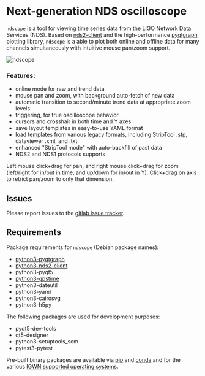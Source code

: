 # Next-generation NDS oscilloscope

`ndscope` is a tool for viewing time series data from the LIGO Network
Data Services (NDS).  Based on
[nds2-client](https://git.ligo.org/nds/nds2-client) and the
high-performance [pyqtgraph](http://pyqtgraph.org/) plotting library,
`ndscope` is a able to plot both online and offline data for many
channels simultaneously with intuitive mouse pan/zoom support.

![ndscope](ndscope.png)

### Features:

* online mode for raw and trend data
* mouse pan and zoom, with background auto-fetch of new data
* automatic transition to second/minute trend data at appropriate zoom levels
* triggering, for true oscilloscope behavior
* cursors and crosshair in both time and Y axes
* save layout templates in easy-to-use YAML format
* load templates from various legacy formats, including StripTool .stp, dataviewer .xml, and .txt
* enhanced "StripTool mode" with auto-backfill of past data
* NDS2 and NDS1 protocols supports

Left mouse click+drag for pan, and right mouse click+drag for zoom
(left/right for in/out in time, and up/down for in/out in Y).
Click+drag on axis to retrict pan/zoom to only that dimension.

## Issues

Please report issues to the [gitlab issue tracker](https://git.ligo.org/cds/ndscope/issues).

## Requirements

Package requirements for `ndscope` (Debian package names):

* [python3-pyqtgraph](http://pyqtgraph.org/)
* [python3-nds2-client](https://git.ligo.org/nds/nds2-client)
* python3-pyqt5
* [python3-gpstime](https://git.ligo.org/cds/gpstime)
* python3-dateutil
* python3-yaml
* python3-cairosvg
* python3-h5py

The following packages are used for development purposes:

* pyqt5-dev-tools
* qt5-designer
* python3-setuptools_scm
* pytest3-pytest

Pre-built binary packages are available via
[pip](https://pypi.org/projects/ndscope) and
[conda](https://anaconda.org/conda-forge/ndscope) and for the various
[IGWN supported operating
systems](https://computing.docs.ligo.org/guide/software/installation/).
